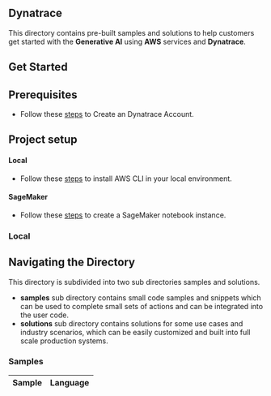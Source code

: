 ## Dynatrace

This directory contains pre-built samples and solutions to help customers get started with the **Generative AI** using **AWS** services and **Dynatrace**.

## Get Started

## Prerequisites

- Follow these [steps](https://www.dynatrace.com/signup/) to Create an Dynatrace Account.

## Project setup

#### Local
- Follow these [steps](https://docs.aws.amazon.com/cli/latest/userguide/getting-started-install.html) to install AWS CLI in your local environment.

#### SageMaker
- Follow these [steps](https://docs.aws.amazon.com/sagemaker/latest/dg/gs-setup-working-env.html) to create a SageMaker notebook instance.

### Local

## Navigating the Directory
This directory is subdivided into two sub directories samples and solutions. 
- **samples** sub directory contains small code samples and snippets which can be used to complete small sets of actions and can be integrated into the user code. 
- **solutions** sub directory contains solutions for some use cases and industry scenarios, which can be easily customized and built into full scale production systems.

### Samples

| Sample | Language |
| --- | --- |	


